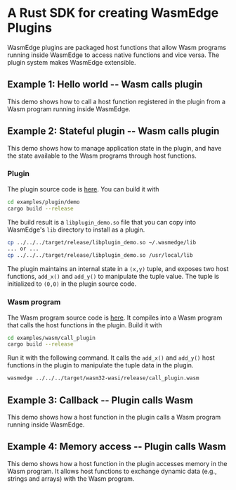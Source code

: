 # A Rust SDK for creating WasmEdge Plugins

WasmEdge plugins are packaged host functions that allow Wasm programs running inside WasmEdge to access native functions and vice versa. The plugin system makes WasmEdge extensible.

## Example 1: Hello world -- Wasm calls plugin

This demo shows how to call a host function registered in the plugin from a Wasm program running inside WasmEdge.

## Example 2: Stateful plugin -- Wasm calls plugin

This demo shows how to manage application state in the plugin, and have the state available to the Wasm programs through host functions.

### Plugin

The plugin source code is [here](examples/plugin_demo). You can build it with

```bash
cd examples/plugin/demo
cargo build --release
```

The build result is a `libplugin_demo.so` file that you can copy into WasmEdge's `lib` directory to install as a plugin.

```bash
cp ../../../target/release/libplugin_demo.so ~/.wasmedge/lib
... or ...
cp ../../../target/release/libplugin_demo.so /usr/local/lib
```

The plugin maintains an internal state in a `(x,y)` tuple, and exposes two host functions, `add_x()` and `add_y()` to manipulate the tuple value. The tuple is initialized to `(0,0)` in the plugin source code.

### Wasm program

The Wasm program source code is [here](wasm/call_plugin). It compiles into a Wasm program that calls the host functions in the plugin. Build it with

```bash
cd examples/wasm/call_plugin
cargo build --release
```

Run it with the following command. It calls the `add_x()` and `add_y()` host functions in the plugin to manipulate the tuple data in the plugin.

```bash
wasmedge ../../../target/wasm32-wasi/release/call_plugin.wasm
```

## Example 3: Callback -- Plugin calls Wasm

This demo shows how a host function in the plugin calls a Wasm program running inside WasmEdge.

## Example 4: Memory access -- Plugin calls Wasm

This demo shows how a host function in the plugin accesses memory in the Wasm program. It allows host functions to exchange dynamic data (e.g., strings and arrays) with the Wasm program.

